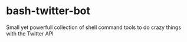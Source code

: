 bash-twitter-bot
================

Small yet powerfull collection of shell command tools to do crazy things with the Twitter API